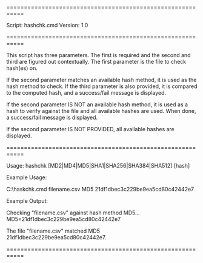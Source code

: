 ===========================================================

Script:  hashchk.cmd
Version:  1.0

===========================================================

This script has three parameters.  The first is required and the second
and third are figured out contextually.  The first parameter is the file
to check hash(es) on.

If the second parameter matches an available hash method, it is used
as the hash method to check.  If the third parameter is also provided,
it is compared to the computed hash, and a success/fail message
is displayed.

If the second parameter IS NOT an available hash method, it is used as
a hash to verify against the file and all available hashes are used.
When done, a success/fail message is displayed.

If the second parameter IS NOT PROVIDED, all available hashes are
displayed.

===========================================================

Usage:
hashchk <filename> [MD2|MD4|MD5|SHA1|SHA256|SHA384|SHA512] [hash]

Example Usage:

C:\haskchk.cmd filename.csv MD5 21df1dbec3c229be9ea5cd80c42442e7

Example Output:

Checking "filename.csv" against hash method MD5...
MD5=21df1dbec3c229be9ea5cd80c42442e7

The file "filename.csv" matched
MD5 21df1dbec3c229be9ea5cd80c42442e7.

===========================================================
